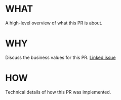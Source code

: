 # WHAT
A high-level overview of what this PR is about.

# WHY
Discuss the business values for this PR. [Linked issue](#number)

# HOW
Technical details of how this PR was implemented.
